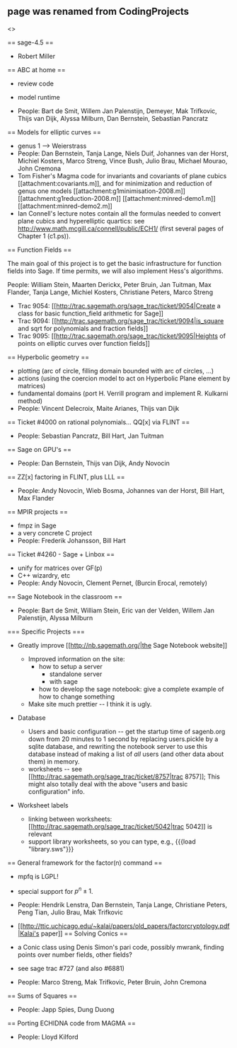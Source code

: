## page was renamed from CodingProjects

<<TableOfContents>>

== sage-4.5 ==


 * Robert Miller


== ABC at home ==


 * review code
 * model runtime

 * People: Bart de Smit, Willem Jan Palenstijn, Demeyer, Mak Trifkovic, Thijs van Dijk, Alyssa Milburn, Dan Bernstein, Sebastian Pancratz


== Models for elliptic curves ==


 * genus 1 --> Weierstrass
 * People: Dan Bernstein, Tanja Lange, Niels Duif, Johannes van der Horst, Michiel Kosters, Marco Streng, Vince Bush, Julio Brau, Michael Mourao, John Cremona
 * Tom Fisher's Magma code for invariants and covariants of plane cubics [[attachment:covariants.m]], and for minimization and reduction of genus one models [[attachment:g1minimisation-2008.m]] [[attachment:g1reduction-2008.m]] [[attachment:minred-demo1.m]] [[attachment:minred-demo2.m]]
 * Ian Connell's lecture notes contain all the formulas needed to convert plane cubics and hyperelliptic quartics:  see http://www.math.mcgill.ca/connell/public/ECH1/ (first several pages of Chapter 1 (c1.ps)).


== Function Fields ==

The main goal of this project is to get the basic infrastructure for function fields into Sage.   If time permits, we will also implement Hess's algorithms.

People: William Stein, Maarten Derickx, Peter Bruin, Jan Tuitman, Max Flander, Tanja Lange, Michiel Kosters, Christiane Peters, Marco Streng 

 * Trac 9054: [[http://trac.sagemath.org/sage_trac/ticket/9054|Create a class for basic function_field arithmetic for Sage]]
 * Trac 9094: [[http://trac.sagemath.org/sage_trac/ticket/9094|is_square and sqrt for polynomials and fraction fields]]
 * Trac 9095: [[http://trac.sagemath.org/sage_trac/ticket/9095|Heights of points on elliptic curves over function fields]]


== Hyperbolic geometry ==


 * plotting (arc of circle, filling domain bounded with arc of circles, ...)
 * actions (using the coercion model to act on Hyperbolic Plane element by matrices)
 * fundamental domains (port H. Verrill program and implement R. Kulkarni method)
 * People: Vincent Delecroix, Maite Arianes, Thijs van Dijk


== Ticket #4000 on rational polynomials... QQ[x] via FLINT ==


 * People: Sebastian Pancratz, Bill Hart, Jan Tuitman


== Sage on GPU's ==


 * People: Dan Bernstein, Thijs van Dijk, Andy Novocin


== ZZ[x] factoring in FLINT, plus LLL ==


 * People: Andy Novocin, Wieb Bosma, Johannes van der Horst, Bill Hart, Max Flander


== MPIR projects ==

 * fmpz in Sage
 * a very concrete C project
 * People: Frederik Johansson, Bill Hart

== Ticket #4260 - Sage + Linbox ==


 * unify for matrices over GF(p)
 * C++ wizardry, etc
 * People: Andy Novocin, Clement Pernet, (Burcin Erocal, remotely)


== Sage Notebook in the classroom ==


 * People: Bart de Smit, William Stein, Eric van der Velden, Willem Jan Palenstijn, Alyssa Milburn

=== Specific Projects ===

  * Greatly improve [[http://nb.sagemath.org/|the Sage Notebook website]]
    * Improved information on the site:
       * how to setup a server
          * standalone server
          * with sage
       * how to develop the sage notebook: give a complete example of how to change something
    * Make site much prettier -- I think it is ugly.

  * Database
    * Users and basic configuration -- get the startup time of sagenb.org down from 20 minutes to 1 second by replacing users.pickle by a sqlite database, and rewriting the notebook server to use this database instead of making a list of *all* users (and other data about them) in memory.
    * worksheets -- see [[http://trac.sagemath.org/sage_trac/ticket/8757|trac 8757]];  This might also totally deal with the above "users and basic configuration" info. 

  * Worksheet labels
    * linking between worksheets: [[http://trac.sagemath.org/sage_trac/ticket/5042|trac 5042]] is relevant
    * support library worksheets, so you can type, e.g., {{{load "library.sws"}}}
   

== General framework for the factor(n) command ==

 * mpfq is LGPL!
 * special support for $p^n \pm 1$.
 * People: Hendrik Lenstra, Dan Bernstein, Tanja Lange, Christiane Peters, Peng Tian, Julio Brau, Mak Trifkovic
 * [[http://ttic.uchicago.edu/~kalai/papers/old_papers/factorcryptology.pdf|Kalai's paper]]
== Solving Conics ==



 * a Conic class using Denis Simon's pari code, possibly mwrank, finding points over number fields, other fields?
 * see sage trac #727 (and also #6881)
 * People: Marco Streng, Mak Trifkovic, Peter Bruin, John Cremona


== Sums of Squares ==


 * People: Japp Spies, Dung Duong

== Porting ECHIDNA code from MAGMA ==


 * People: Lloyd Kilford
